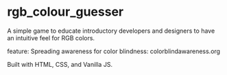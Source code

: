 # rgb_colour_guesser
A simple game to educate introductory developers and designers to have an intuitive feel for RGB colors. 

feature: 
Spreading awareness for color blindness: colorblindawareness.org

Built with HTML, CSS, and Vanilla JS. 
